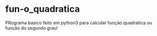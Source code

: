 # fun-o_quadratica
PRograma basico feito em python3 para calcular função quadratica ou função do segundo grau!
